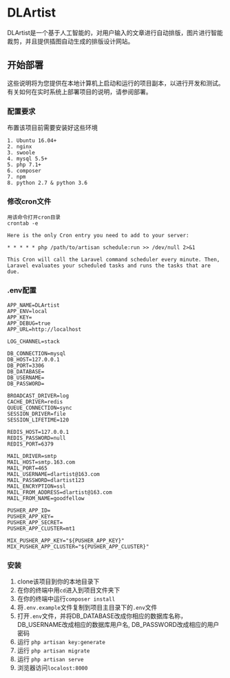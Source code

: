 # DLArtist

DLArtist是一个基于人工智能的，对用户输入的文章进行自动排版，图片进行智能裁剪，并且提供插图自动生成的排版设计网站。

## 开始部署

这些说明将为您提供在本地计算机上启动和运行的项目副本，以进行开发和测试。有关如何在实时系统上部署项目的说明，请参阅部署。

### 配置要求

布置该项目前需要安装好这些环境

```
1. Ubuntu 16.04+
2. nginx
3. swoole
4. mysql 5.5+
5. php 7.1+
6. composer
7. npm
8. python 2.7 & python 3.6
```

### 修改cron文件
```
用该命令打开cron目录
crontab -e

Here is the only Cron entry you need to add to your server:

* * * * * php /path/to/artisan schedule:run >> /dev/null 2>&1

This Cron will call the Laravel command scheduler every minute. Then, Laravel evaluates your scheduled tasks and runs the tasks that are due.
```

### .env配置
```
APP_NAME=DLArtist
APP_ENV=local
APP_KEY=
APP_DEBUG=true
APP_URL=http://localhost

LOG_CHANNEL=stack

DB_CONNECTION=mysql
DB_HOST=127.0.0.1
DB_PORT=3306
DB_DATABASE=
DB_USERNAME=
DB_PASSWORD=

BROADCAST_DRIVER=log
CACHE_DRIVER=redis
QUEUE_CONNECTION=sync
SESSION_DRIVER=file
SESSION_LIFETIME=120

REDIS_HOST=127.0.0.1
REDIS_PASSWORD=null
REDIS_PORT=6379

MAIL_DRIVER=smtp
MAIL_HOST=smtp.163.com
MAIL_PORT=465
MAIL_USERNAME=dlartist@163.com
MAIL_PASSWORD=dlartist123
MAIL_ENCRYPTION=ssl
MAIL_FROM_ADDRESS=dlartist@163.com
MAIL_FROM_NAME=goodfellow

PUSHER_APP_ID=
PUSHER_APP_KEY=
PUSHER_APP_SECRET=
PUSHER_APP_CLUSTER=mt1

MIX_PUSHER_APP_KEY="${PUSHER_APP_KEY}"
MIX_PUSHER_APP_CLUSTER="${PUSHER_APP_CLUSTER}"

```

### 安装

1. clone该项目到你的本地目录下
2. 在你的终端中用`cd`进入到项目文件夹下
3. 在你的终端中运行`composer install`
4. 将`.env.example`文件复制到项目主目录下的`.env`文件
5. 打开`.env`文件，并将DB_DATABASE改成你相应的数据库名称，DB_USERNAME改成相应的数据库用户名, DB_PASSWORD改成相应的用户密码
6. 运行 `php artisan key:generate`
7. 运行 `php artisan migrate`
8. 运行 `php artisan serve`
9. 浏览器访问`localost:8000`

